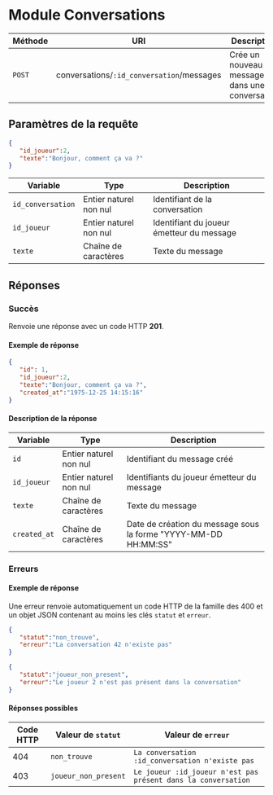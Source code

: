 # Module Conversations

Méthode | URI | Description
------------- | ------------- | -------------
`POST`  | conversations/`:id_conversation`/messages | Crée un nouveau message dans une conversation

## Paramètres de la requête
```json
{
   "id_joueur":2,
   "texte":"Bonjour, comment ça va ?"
}
```

Variable | Type | Description
------------- | ------------- | -------------
`id_conversation`  | Entier naturel non nul | Identifiant de la conversation
`id_joueur`  | Entier naturel non nul | Identifiant du joueur émetteur du message
`texte`  | Chaîne de caractères | Texte du message

## Réponses
### Succès
Renvoie une réponse avec un code HTTP **201**.

#### Exemple de réponse
```json
{
   "id": 1,
   "id_joueur":2,
   "texte":"Bonjour, comment ça va ?",
   "created_at":"1975-12-25 14:15:16"
}
```

#### Description de la réponse
Variable | Type | Description
------------- | ------------- | -------------
`id`  | Entier naturel non nul | Identifiant du message créé
`id_joueur`  | Entier naturel non nul | Identifiants du joueur émetteur du message
`texte`  | Chaîne de caractères | Texte du message
`created_at`  | Chaîne de caractères | Date de création du message sous la forme "YYYY-MM-DD HH:MM:SS"

### Erreurs
#### Exemple de réponse
Une erreur renvoie automatiquement un code HTTP de la famille des 400 et un objet JSON contenant au moins les clés `statut` et `erreur`.
```json
{
   "statut":"non_trouve",
   "erreur":"La conversation 42 n'existe pas"
}
```

```json
{
   "statut":"joueur_non_present",
   "erreur":"Le joueur 2 n'est pas présent dans la conversation"
}
```

#### Réponses possibles
Code HTTP | Valeur de `statut` | Valeur de `erreur`
------------- | ------------- | -------------
404  | `non_trouve` | `La conversation :id_conversation n'existe pas`
403  | `joueur_non_present` | `Le joueur :id_joueur n'est pas présent dans la conversation`
